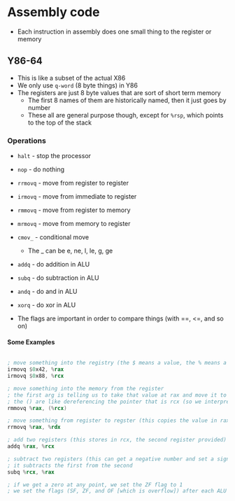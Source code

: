 # Assembly code

- Each instruction in assembly does one small thing to the register or memory

## Y86-64

- This is like a subset of the actual X86
- We only use `q-word` (8 byte things) in Y86
- The registers are just 8 byte values that are sort of short term memory
    - The first 8 names of them are historically named, then it just goes by number
    - These all are general purpose though, except for `%rsp`, which points to the top of the stack

### Operations

- `halt` - stop the processor
- `nop` - do nothing
- `rrmovq` - move from register to register
- `irmovq` - move from immediate to register
- `rmmovq` - move from register to memory
- `mrmovq` -  move from memory to register
- `cmov_` - conditional move
    - The _ can be e, ne, l, le, g, ge
- `addq` - do addition in ALU
- `subq` - do subtraction in ALU
- `andq` - do and in ALU
- `xorq` - do xor in ALU

- The flags are important in order to compare things (with ==, <=, and so on)

#### Some Examples

```asm

; move something into the registry (the $ means a value, the % means a register)
irmovq $0x42, %rax
irmovq $0x88, %rcx

; move something into the memory from the register
; the first arg is telling us to take that value at rax and move it to the memory of rcx (so memory 88)
; the () are like dereferencing the pointer that is rcx (so we interpret th 88 as an address and not a value)
rmmovq %rax, (%rcx)

; move something from register to regster (this copies the value in rax to rdx)
rrmovq %rax, %rdx

; add two registers (this stores in rcx, the second register provided)
addq %rax, %rcx

; subtract two registers (this can get a negative number and set a sign flag >> SF, which can only ever be set by ALU operations)
; it subtracts the first from the second
subq %rcx, %rax

; if we get a zero at any point, we set the ZF flag to 1
; we set the flags (SF, ZF, and OF [which is overflow]) after each ALU

```

